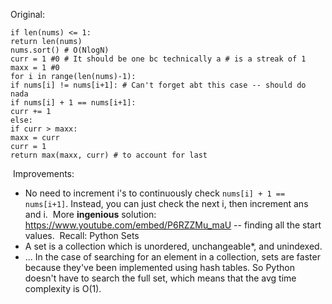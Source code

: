 Original:
```
if len(nums) <= 1:
return len(nums)
nums.sort() # O(NlogN)
curr = 1 #0 # It should be one bc technically a # is a streak of 1
maxx = 1 #0
for i in range(len(nums)-1):
if nums[i] != nums[i+1]: # Can't forget abt this case -- should do nada
if nums[i] + 1 == nums[i+1]:
curr += 1
else:
if curr > maxx:
maxx = curr
curr = 1
return max(maxx, curr) # to account for last
```
​
Improvements:
* No need to increment i's to continuously check `nums[i] + 1 == nums[i+1]`. Instead, you can just check the next i, then increment ans and i.
​
More **ingenious** solution: https://www.youtube.com/embed/P6RZZMu_maU -- finding all the start values.
​
Recall: Python Sets
* A set is a collection which is unordered, unchangeable*, and unindexed.
* ... In the case of searching for an element in a collection, sets are faster because they've been implemented using hash tables. So Python doesn't have to search the full set, which means that the avg time complexity is O(1).
​
​